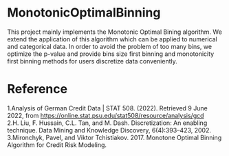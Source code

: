 # MonotonicOptimalBinning
This project mainly implements the Monotonic Optimal Bining algorithm. We extend the application of this algorithm which can be applied to numerical and categorical data. In order to avoid the problem of too many bins, we optimize the p-value and provide bins size first binning and monotonicity first binning methods for users discretize data conveniently.

# Reference
1.Analysis of German Credit Data | STAT 508. (2022). Retrieved 9 June 2022, from https://online.stat.psu.edu/stat508/resource/analysis/gcd <br>
2.H. Liu, F. Hussain, C.L. Tan, and M. Dash. Discretization: An enabling technique. Data Mining and Knowledge Discovery, 6(4):393–423, 2002. <br>
3.Mironchyk, Pavel, and Viktor Tchistiakov. 2017. Monotone Optimal Binning Algorithm for Credit Risk Modeling. <br>
